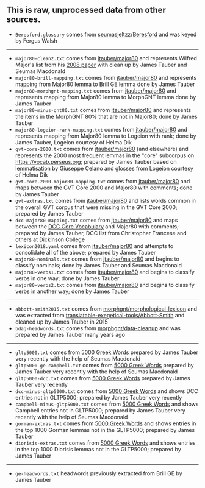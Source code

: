 This is raw, unprocessed data from other sources.
---
* `Beresford.glossary` comes from [seumasjeltzz/Beresford](https://github.com/seumasjeltzz/Beresford) and was keyed by Fergus Walsh
---
* `major80-clean2.txt` comes from [jtauber/major80](https://github.com/jtauber/major80) and represents Wilfred Major's list from his [2008 paper](https://camws.org/cpl/cplonline/files/Majorcplonline.pdf) with clean up by James Tauber and Seumas Macdonald
* `major80-brill-mapping.txt` comes from [jtauber/major80](https://github.com/jtauber/major80) and represents mapping from Major80 lemma to Brill GE lemma done by James Tauber
* `major80-morphgnt-mapping.txt` comes from [jtauber/major80](https://github.com/jtauber/major80) and represents mapping from Major80 lemma to MorphGNT lemma done by James Tauber
* `major80-minus-gnt80.txt` comes from [jtauber/major80](https://github.com/jtauber/major80) and represents the items in the MorphGNT 80% that are not in Major80; done by James Tauber
* `major80-logeion-rank-mapping.txt` comes from [jtauber/major80](https://github.com/jtauber/major80) and represents mapping from Major80 lemma to Logeion with rank; done by James Tauber, Logeion courtesy of Helma Dik
* `gvt-core-2000.txt` comes from [jtauber/major80](https://github.com/jtauber/major80) (and elsewhere) and represents the 2000 most frequent lemmas in the "core" subcorpus on <https://vocab.perseus.org>; prepared by James Tauber based on lemmatisation by Giuseppe Celano and glosses from Logeion courtesy of Helma Dik
* `gvt-core-2000-major80-mapping.txt` comes from [jtauber/major80](https://github.com/jtauber/major80) and maps between the GVT Core 2000 and Major80 with comments; done by James Tauber
* `gvt-extras.txt` comes from [jtauber/major80](https://github.com/jtauber/major80) and lists words common in the overall GVT corpus that were missing in the GVT Core 2000; prepared by James Tauber
* `dcc-major80-mapping.txt` comes from [jtauber/major80](https://github.com/jtauber/major80) and maps between the [DCC Core Vocabulary](http://dcc.dickinson.edu/greek-core-list) and Major80 with comments; prepared by James Tauber, DCC list from Christopher Francese and others at Dickinson College
* `lexicon2018.yaml` comes from [jtauber/major80](https://github.com/jtauber/major80) and attempts to consolidate all of the above; prepared by James Tauber
* `major80-nominals.txt` comes from [jtauber/major80](https://github.com/jtauber/major80) and begins to classify nominals; done by James Tauber and Seumas Macdonald
* `major80-verbs1.txt` comes from [jtauber/major80](https://github.com/jtauber/major80) and begins to classify verbs in one way; done by James Tauber
* `major80-verbs2.txt` comes from [jtauber/major80](https://github.com/jtauber/major80) and begins to classify verbs in another way; done by James Tauber
---
* `abbott-smith2015.txt` comes from [morphgnt/morphological-lexicon](https://github.com/morphgnt/morphological-lexicon) and was extracted from [translatable-exegetical-tools/Abbott-Smith](https://github.com/translatable-exegetical-tools/Abbott-Smith) and cleaned up by James Tauber in 2015
* `bdag-headwords.txt` comes from [morphgnt/data-cleanup](https://github.com/morphgnt/data-cleanup) and was prepared by James Tauber many years ago
---
* `gltp5000.txt` comes from [5000 Greek Words](https://docs.google.com/spreadsheets/d/1ke7JuFd5iy7bPSCHutgRYFvjDbcSScABld4zwEvDb-s/edit#gid=0) prepared by James Tauber very recently with the help of Seumas Macdonald
* `gltp5000-ge-campbell.txt` comes from [5000 Greek Words](https://docs.google.com/spreadsheets/d/1ke7JuFd5iy7bPSCHutgRYFvjDbcSScABld4zwEvDb-s/edit#gid=0) prepared by James Tauber very recently with the help of Seumas Macdonald
* `gltp5000-dcc.txt` comes from [5000 Greek Words](https://docs.google.com/spreadsheets/d/1ke7JuFd5iy7bPSCHutgRYFvjDbcSScABld4zwEvDb-s/edit#gid=0) prepared by James Tauber very recently
* `dcc-minus-gltp5000.txt` comes from [5000 Greek Words](https://docs.google.com/spreadsheets/d/1ke7JuFd5iy7bPSCHutgRYFvjDbcSScABld4zwEvDb-s/edit#gid=0) and shows DCC entries not in GLTP5000; prepared by James Tauber very recently
* `campbell-minus-gltp5000.txt` comes from [5000 Greek Words](https://docs.google.com/spreadsheets/d/1ke7JuFd5iy7bPSCHutgRYFvjDbcSScABld4zwEvDb-s/edit#gid=0) and shows Campbell entries not in GLTP5000; prepared by James Tauber very recently with the help of Seumas Macdonald
* `gorman-extras.txt` comes from [5000 Greek Words](https://docs.google.com/spreadsheets/d/1ke7JuFd5iy7bPSCHutgRYFvjDbcSScABld4zwEvDb-s/edit#gid=0) and shows entries in the top 1000 Gorman lemmas not in the GLTP5000; prepared by James Tauber
* `diorisis-extras.txt` comes from [5000 Greek Words](https://docs.google.com/spreadsheets/d/1ke7JuFd5iy7bPSCHutgRYFvjDbcSScABld4zwEvDb-s/edit#gid=0) and shows entries in the top 1000 Diorisis lemmas not in the GLTP5000; prepared by James Tauber
---
* `ge-headwords.txt` headwords previously extracted from Brill GE by James Tauber
